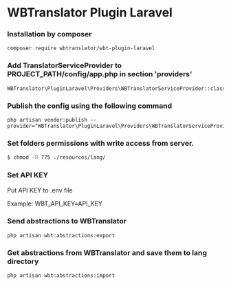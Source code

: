 # WBTranslator Plugin Laravel
### Installation by composer
```
composer require wbtranslator/wbt-plugin-laravel
```
### Add TranslatorServiceProvider to PROJECT_PATH/config/app.php in section 'providers'
```
WBTranslator\PluginLaravel\Providers\WBTranslatorServiceProvider::class 
```
### Publish the config using the following command
```
php artisan vendor:publish --provider="WBTranslator\PluginLaravel\Providers\WBTranslatorServiceProvider"
```
### Set folders permissions with write access from server.
```sh
$ chmod -R 775 ./resources/lang/
```
### Set API KEY
Put API KEY to .env file

Example: WBT_API_KEY=API_KEY

### Send abstractions to WBTranslator
```	
php artisan wbt:abstractions:export 
```
### Get abstractions from WBTranslator and save them to lang directory
```	
php artisan wbt:abstractions:import
```
